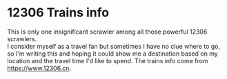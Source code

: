 # 12306 Trains info
This is only one insignificant scrawler among all those powerful 12306 scrawlers.  
I consider myself as a travel fan but sometimes I have no clue where to go, so I'm writing this and hoping it could show me a destination based on my location and the travel time I'd like to spend. The trains info come from https://www.12306.cn.